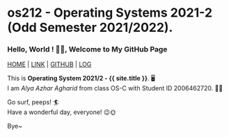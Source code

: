 # os212 - Operating Systems 2021-2 (Odd Semester 2021/2022).

### **Hello, World ! 👋😃, Welcome to My GitHub Page**  

[HOME](https://alyazharr.github.io/os212/) | [LINK](https://github.com/alyazharr/os212/blob/master/links.md#some-useful-links) | [GITHUB](https://github.com/alyazharr) | [LOG](https://alyazharr.github.io/os212/TXT/mylog.txt)  

This is **Operating System 2021/2 - {{ site.title }}**. 🖥️  
I am _Alya Azhar Agharid_ from class OS-C with Student ID 2006462720. 👩‍🎓  

Go surf, peeps! 🏄  
Have a wonderful day, everyone! 😉🌞  
  
Bye~
